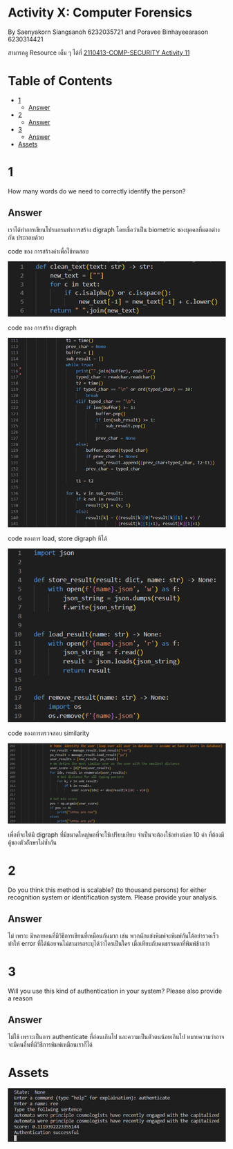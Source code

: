 # Activity X: Computer Forensics <!-- omit in toc -->

By Saenyakorn Siangsanoh 6232035721 and Poravee Binhayeearason 6230314421

สามารถดู Resource เต็ม ๆ ได้ที่ [2110413-COMP-SECURITY Activity 11](https://github.com/saenyakorn/2110413-COMP-SECURITY/tree/main/activity11)

# Table of Contents <!-- omit in toc -->

- [1](#1)
  - [Answer](#answer)
- [2](#2)
  - [Answer](#answer-1)
- [3](#3)
  - [Answer](#answer-2)
- [Assets](#assets)

# 1

How many words do we need to correctly identify the person?

## Answer

เราได้ทำการเขียนโปรแกรมทำการสร้าง digraph โดยเชื่อว่าเป็น biometric ของบุคคลที่แตกต่างกัน ประกอบด้วย

code ของ การสร้างคำเพื่อใช้ทดสอบ

![](./assets/text_manager.png)

code ของ การสร้าง digraph

![](./assets/digraph.png)

code ของการ load, store digraph ทีได้

![](./assets/result_manager.png)

code ของการตรวจสอบ similarity

![](./assets/identify.png)

เพื่อที่จะให้มี digraph ที่มีขนาดใหญ่พอที่จะใช้เปรียบเทียบ จำเป็นจะต้องใช้อย่างน้อย 10 คำ ที่ต้องมีคู้ของตัวอัักษรไม่ซ้ำกัน

# 2

Do you think this method is scalable? (to thousand persons) for either recognition system or identification system. Please provide your analysis.

## Answer

ไม่ เพราะ มีหลายคนที่มีวิธีการเขียนที่เหมือนกันมาก เช่น พวกนักแข่งพิมพ์จะพิมพ์กันได้อย่ารวดเร็วทำให้ error ที่ได้น้อยจนไม่สามารถระบุได้ว่าใครเป็นใคร เมื่อเทียบกับคนธรรมดาที่พิมพ์ช้ากว่า

# 3

Will you use this kind of authentication in your system? Please also provide a reason

## Answer

ไม่ใช้ เพราะเป็นการ authenticate ที่อ่อนเกินไป และความเป็นตัวตนน้อยเกินไป หมายความว่าอาจจะมีคนอื่นที่มีวิธีการพิมพ์เหมือนเราก็ได้

# Assets

![](./assets/auth.png)
